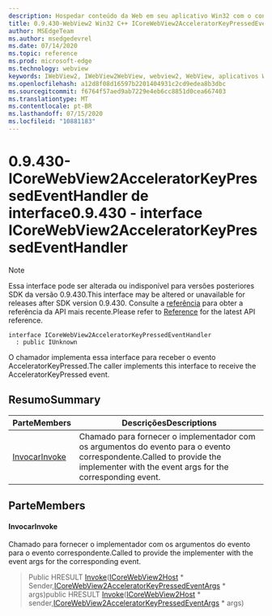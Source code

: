 ```yaml
---
description: Hospedar conteúdo da Web em seu aplicativo Win32 com o controle WebView2 do Microsoft Edge
title: 0.9.430-WebView2 Win32 C++ ICoreWebView2AcceleratorKeyPressedEventHandler
author: MSEdgeTeam
ms.author: msedgedevrel
ms.date: 07/14/2020
ms.topic: reference
ms.prod: microsoft-edge
ms.technology: webview
keywords: IWebView2, IWebView2WebView, webview2, WebView, aplicativos Win32, Win32, Edge, ICoreWebView2, ICoreWebView2Host, controle do navegador, HTML Edge
ms.openlocfilehash: a12d8f08d16597b2201404931c2cd9edea8b3dbc
ms.sourcegitcommit: f6764f57aed9ab7229e4eb6cc8851d0cea667403
ms.translationtype: MT
ms.contentlocale: pt-BR
ms.lasthandoff: 07/15/2020
ms.locfileid: "10881183"
---
```

# <span data-ttu-id="05742-104">0.9.430-ICoreWebView2AcceleratorKeyPressedEventHandler de interface</span><span class="sxs-lookup"><span data-stu-id="05742-104">0.9.430 - interface ICoreWebView2AcceleratorKeyPressedEventHandler</span></span> 

> [!NOTE]
> <span data-ttu-id="05742-105">Essa interface pode ser alterada ou indisponível para versões posteriores SDK da versão 0.9.430.</span><span class="sxs-lookup"><span data-stu-id="05742-105">This interface may be altered or unavailable for releases after SDK version 0.9.430.</span></span> <span data-ttu-id="05742-106">Consulte a [referência](../../../webview2-api-reference.md) para obter a referência da API mais recente.</span><span class="sxs-lookup"><span data-stu-id="05742-106">Please refer to [Reference](../../../webview2-api-reference.md) for the latest API reference.</span></span>

```
interface ICoreWebView2AcceleratorKeyPressedEventHandler
  : public IUnknown
```

<span data-ttu-id="05742-107">O chamador implementa essa interface para receber o evento AcceleratorKeyPressed.</span><span class="sxs-lookup"><span data-stu-id="05742-107">The caller implements this interface to receive the AcceleratorKeyPressed event.</span></span>

## <span data-ttu-id="05742-108">Resumo</span><span class="sxs-lookup"><span data-stu-id="05742-108">Summary</span></span>

 <span data-ttu-id="05742-109">Parte</span><span class="sxs-lookup"><span data-stu-id="05742-109">Members</span></span>                        | <span data-ttu-id="05742-110">Descrições</span><span class="sxs-lookup"><span data-stu-id="05742-110">Descriptions</span></span>
--------------------------------|---------------------------------------------
[<span data-ttu-id="05742-111">Invocar</span><span class="sxs-lookup"><span data-stu-id="05742-111">Invoke</span></span>](#invoke) | <span data-ttu-id="05742-112">Chamado para fornecer o implementador com os argumentos do evento para o evento correspondente.</span><span class="sxs-lookup"><span data-stu-id="05742-112">Called to provide the implementer with the event args for the corresponding event.</span></span>

## <span data-ttu-id="05742-113">Parte</span><span class="sxs-lookup"><span data-stu-id="05742-113">Members</span></span>

#### <span data-ttu-id="05742-114">Invocar</span><span class="sxs-lookup"><span data-stu-id="05742-114">Invoke</span></span> 

<span data-ttu-id="05742-115">Chamado para fornecer o implementador com os argumentos do evento para o evento correspondente.</span><span class="sxs-lookup"><span data-stu-id="05742-115">Called to provide the implementer with the event args for the corresponding event.</span></span>

> <span data-ttu-id="05742-116">Public HRESULT [Invoke](#invoke)([ICoreWebView2Host](ICoreWebView2Host.md) \* Sender,[ICoreWebView2AcceleratorKeyPressedEventArgs](ICoreWebView2AcceleratorKeyPressedEventArgs.md) \* args)</span><span class="sxs-lookup"><span data-stu-id="05742-116">public HRESULT [Invoke](#invoke)([ICoreWebView2Host](ICoreWebView2Host.md) \* sender,[ICoreWebView2AcceleratorKeyPressedEventArgs](ICoreWebView2AcceleratorKeyPressedEventArgs.md) \* args)</span></span>

